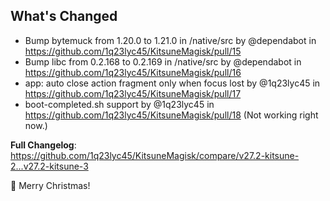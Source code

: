 ## What's Changed
* Bump bytemuck from 1.20.0 to 1.21.0 in /native/src by @dependabot in https://github.com/1q23lyc45/KitsuneMagisk/pull/15
* Bump libc from 0.2.168 to 0.2.169 in /native/src by @dependabot in https://github.com/1q23lyc45/KitsuneMagisk/pull/16
* app: auto close action fragment only when focus lost by @1q23lyc45 in https://github.com/1q23lyc45/KitsuneMagisk/pull/17
* boot-completed.sh support by @1q23lyc45 in https://github.com/1q23lyc45/KitsuneMagisk/pull/18 (Not working right now.)


**Full Changelog**: https://github.com/1q23lyc45/KitsuneMagisk/compare/v27.2-kitsune-2...v27.2-kitsune-3

🎉 Merry Christmas!
